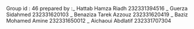 Group id : 46
prepared by :_ Hattab Hamza Riadh 232331394516
             _ Guerza Sidahmed    232331620103
             _ Benaziza Tarek Azzouz  232331620419
             _ Baziz Mohamed Amine  232331650012
             _ Aichaoui Abdlatif   232331707304
